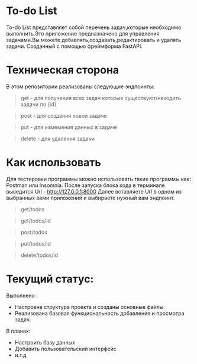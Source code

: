 # To-do List 

To-do List представляет собой перечень задач,которые необходимо выполнить.Это приложение предназначено для управления задачами.Вы можете добавлять,создавать,редактировать и удалять задачи. Созданный с помощью фреймформа FastAPI.

# Техническая сторона
В этом репозитории реализованы следующие эндпоинты:
>get - для получения всех задач которые существуют/находить задачи по {id}

>post - для создания новой задаче

>put - для измемения данных в задаче

>delete - для удаления задачи

# Как использовать 
Для тестировки программы можно использовать такие программы как: Postman или Insomnia.
После запуска блока кода в терминале выведится Url - http://127.0.0.1:8000
Далее вставляете Url в одном из выбранных вами приложений и выбираете нужный вам эндпоинт.
>get/todos

>get/todos/id

>post/todos

>put/todos/id

>delete/todos/id

# Текущий статус: 
Выполнено :
- Настроена структура проекта и созданы основные файлы.
- Реализована базовая функциональность добавления и просмотра задач.

В планах:
- Настроить базу данных
- Добавить пользовательский интерфейс
- и.т.д

